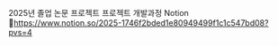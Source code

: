 2025년 졸업 논문 프로젝트
프로젝트 개발과정 Notion  
🔗https://www.notion.so/2025-1746f2bded1e80949499f1c1c547bd08?pvs=4

